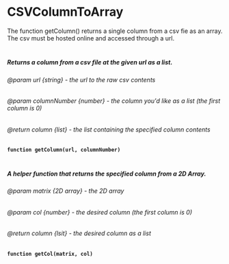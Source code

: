 # CSVColumnToArray
The function getColumn() returns a single column from a csv fie as an array. The csv must be hosted online and accessed through a url.
#
##### Returns a column from a csv file at the given url as a list.
###### @param url {string} - the url to the raw csv contents
###### @param columnNumber {number} - the column you'd like as a list (the first column is 0)
###### @return column {list} - the list containing the specified column contents
**`function getColumn(url, columnNumber)`**
#

##### A helper function that returns the specified column from a 2D Array.
###### @param matrix {2D array} - the 2D array
###### @param col {number} - the desired column (the first column is 0)
###### @return column {lsit} - the desired column as a list
**`function getCol(matrix, col)`**
